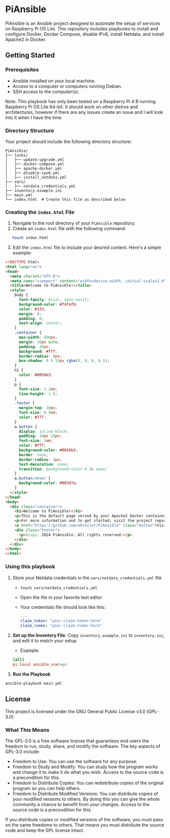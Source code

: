 # PiAnsible

PiAnsible is an Ansible project designed to automate the setup of services on Raspberry Pi OS Lite. This repository includes playbooks to install and configure Docker, Docker Compose, disable IPv6, install Netdata, and install Apache2 in Docker.

## Getting Started

### Prerequisites

- Ansible installed on your local machine.
- Access to a computer or computers running Debian.
- SSH access to the computer(s).

Note: This playbook has only been tested on a Raspberry Pi 4 B running Raspberry Pi OS Lite 64-bit. It should work on other distros and architectures, however if there are any issues create an issue and I will look into it when I have the time.

### Directory Structure

Your project should include the following directory structure:

```
PiAnsible/
├── tasks/
│   ├── update-upgrade.yml
│   ├── docker-compose.yml
│   ├── apache-docker.yml
│   ├── disable-ipv6.yml
│   ├── install_netdata.yml
├── vars/
│   ├── netdata_credentials.yml
├── inventory.example.ini
├── main.yml
└── index.html  # Create this file as described below
```

### Creating the `index.html` File

1. Navigate to the root directory of your `PiAnsible` repository.
2. Create an `index.html` file with the following command:

```bash
   touch index.html
```

3. Edit the `index.html` file to include your desired content. Here's a simple example:

```html
<!DOCTYPE html>
<html lang="en">
<head>
  <meta charset="UTF-8">
  <meta name="viewport" content="width=device-width, initial-scale=1.0">
  <title>Welcome to PiAnsible!</title>
  <style>
    body {
      font-family: Arial, sans-serif;
      background-color: #f4f4f9;
      color: #333;
      margin: 0;
      padding: 0;
      text-align: center;
    }
    .container {
      max-width: 800px;
      margin: 50px auto;
      padding: 20px;
      background: #fff;
      border-radius: 8px;
      box-shadow: 0 0 10px rgba(0, 0, 0, 0.1);
    }
    h1 {
      color: #0056b3;
    }
    p {
      font-size: 1.2em;
      line-height: 1.6;
    }
    .footer {
      margin-top: 30px;
      font-size: 0.9em;
      color: #777;
    }
    a.button {
      display: inline-block;
      padding: 10px 20px;
      font-size: 1em;
      color: #fff;
      background-color: #0056b3;
      border: none;
      border-radius: 5px;
      text-decoration: none;
      transition: background-color 0.3s ease;
    }
    a.button:hover {
      background-color: #003d7a;
    }
  </style>
</head>
<body>
  <div class="container">
    <h1>Welcome to PiAnsible!</h1>
    <p>This is the default page served by your Apache2 Docker container. PiAnsible is an Ansible project designed to automate the setup of services on Raspberry Pi OS Lite.</p>
    <p>For more information and to get started, visit the project repository on GitHub.</p>
    <a href="https://github.com/wbreiler/PiAnsible" class="button">Visit GitHub Repository</a>
    <div class="footer">
      <p>&copy; 2024 PiAnsible. All rights reserved.</p>
    </div>
  </div>
</body>
</html>
```

### Using this playbook

1. Store your Netdata credentials in the `vars/netdata_credentials.yml` file
    - `touch vars/netdata_credentials.yml`
    - Open the file in your favorite text editor
    - Your credentials file should look like this:

      ```yml
      ---
      claim_token: "your-claim-token-here"
      claim_rooms: "your-claim-rooms-here"
      ```

2. **Set up the Inventory File**: Copy `inventory.example.ini` to `inventory.ini`, and edit it to match your setup
    - Example:

    ```ini
    [all]
    pi.local ansible_user=pi
    ```

3. **Run the Playbook**
  
  ```bash
  ansible-playbook main.yml
  ```

## License

This project is licensed under the GNU General Public License v3.0 (GPL-3.0).

### What This Means

The GPL-3.0 is a free software license that guarantees end users the freedom to run, study, share, and modify the software. The key aspects of GPL-3.0 include:

- Freedom to Use: You can use the software for any purpose.
- Freedom to Study and Modify: You can study how the program works and change it to make it do what you wish. Access to the source code is a precondition for this.
- Freedom to Distribute Copies: You can redistribute copies of the original program so you can help others.
- Freedom to Distribute Modified Versions: You can distribute copies of your modified versions to others. By doing this you can give the whole community a chance to benefit from your changes. Access to the source code is a precondition for this.

If you distribute copies or modified versions of the software, you must pass on the same freedoms to others. That means you must distribute the source code and keep the GPL license intact.
